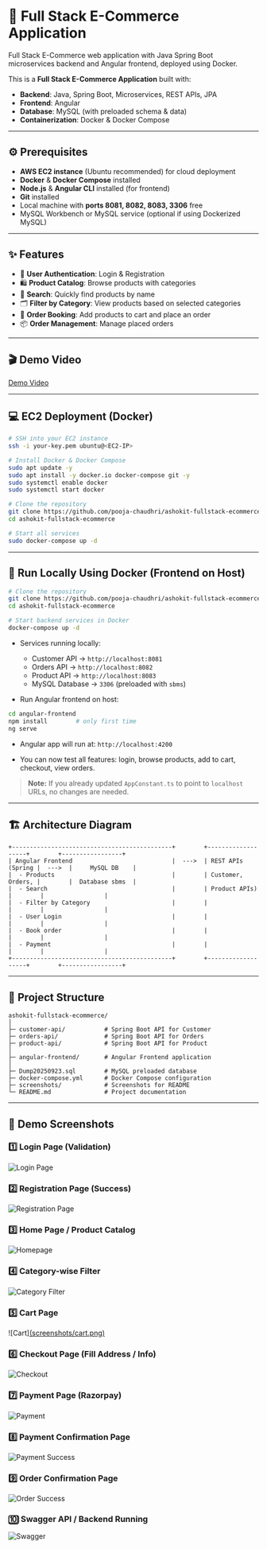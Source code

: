 # 🛒 Full Stack E-Commerce Application

Full Stack E-Commerce web application with Java Spring Boot microservices backend and Angular frontend, deployed using Docker.

This is a **Full Stack E-Commerce Application** built with:

* **Backend**: Java, Spring Boot, Microservices, REST APIs, JPA
* **Frontend**: Angular
* **Database**: MySQL (with preloaded schema & data)
* **Containerization**: Docker & Docker Compose

---

## ⚙️ Prerequisites

* **AWS EC2 instance** (Ubuntu recommended) for cloud deployment
* **Docker** & **Docker Compose** installed
* **Node.js** & **Angular CLI** installed (for frontend)
* **Git** installed
* Local machine with **ports 8081, 8082, 8083, 3306** free
* MySQL Workbench or MySQL service (optional if using Dockerized MySQL)

---

## ✨ Features

* 👤 **User Authentication**: Login & Registration
* 🛍 **Product Catalog**: Browse products with categories
* 🔎 **Search**: Quickly find products by name
* 🗂 **Filter by Category**: View products based on selected categories
* 🛒 **Order Booking**: Add products to cart and place an order
* 📦 **Order Management**: Manage placed orders

---

## 🎬 Demo Video

[Demo Video](https://github.com/pooja-chaudhri/ashokit-fullstack-ecommerce/blob/main/ashokit-e-comm-application/public/Demo%20Link.mp4)

---

## 💻 EC2 Deployment (Docker)

```bash
# SSH into your EC2 instance
ssh -i your-key.pem ubuntu@<EC2-IP>

# Install Docker & Docker Compose
sudo apt update -y
sudo apt install -y docker.io docker-compose git -y
sudo systemctl enable docker
sudo systemctl start docker

# Clone the repository
git clone https://github.com/pooja-chaudhri/ashokit-fullstack-ecommerce.git
cd ashokit-fullstack-ecommerce

# Start all services
sudo docker-compose up -d
```


---

## 🐳 Run Locally Using Docker (Frontend on Host)

```bash
# Clone the repository
git clone https://github.com/pooja-chaudhri/ashokit-fullstack-ecommerce.git
cd ashokit-fullstack-ecommerce

# Start backend services in Docker
docker-compose up -d
```

* Services running locally:

  * Customer API → `http://localhost:8081`
  * Orders API → `http://localhost:8082`
  * Product API → `http://localhost:8083`
  * MySQL Database → `3306` (preloaded with `sbms`)

* Run Angular frontend on host:

```bash
cd angular-frontend
npm install        # only first time
ng serve
```

* Angular app will run at: `http://localhost:4200`

* You can now test all features: login, browse products, add to cart, checkout, view orders.

> **Note:** If you already updated `AppConstant.ts` to point to `localhost` URLs, no changes are needed.

---

## 🏗 Architecture Diagram

```
+---------------------------------------------+        +-------------------+        +-----------------+
| Angular Frontend                            |  --->  | REST APIs (Spring |  --->  |     MySQL DB    |
|  - Products                                 |        | Customer, Orders, |        |  Database sbms  |
|  - Search                                   |        | Product APIs)     |        |                 |
|  - Filter by Category                       |        |                   |        |                 |
|  - User Login                               |        |                   |        |                 |
|  - Book order                               |        |                   |        |                 |
|  - Payment                                  |        |                   |        |                 |
+---------------------------------------------+        +-------------------+        +-----------------+
```

---

## 📁 Project Structure

```
ashokit-fullstack-ecommerce/
│
├─ customer-api/           # Spring Boot API for Customer
├─ orders-api/             # Spring Boot API for Orders
├─ product-api/            # Spring Boot API for Product
│
├─ angular-frontend/       # Angular Frontend application
│
├─ Dump20250923.sql        # MySQL preloaded database
├─ docker-compose.yml      # Docker Compose configuration
├─ screenshots/            # Screenshots for README
└─ README.md               # Project documentation
```

---

## 📸 Demo Screenshots

### 1️⃣ Login Page (Validation) 

![Login Page](screenshots/login.png)

### 2️⃣ Registration Page (Success)

![Registration Page](screenshots/register.png)

### 3️⃣ Home Page / Product Catalog

![Homepage](screenshots/homepage.png)

### 4️⃣ Category-wise Filter

![Category Filter](screenshots/category-filter.png)

### 5️⃣ Cart Page

![Cart][(screenshots/cart.png)](https://github.com/pooja-chaudhri/ashokit-fullstack-ecommerce/blob/main/screenshots/cart.png)

### 6️⃣ Checkout Page (Fill Address / Info)

![Checkout](screenshots/checkout.png)

### 7️⃣ Payment Page (Razorpay)

![Payment](screenshots/payment.png)

### 8️⃣ Payment Confirmation Page

![Payment Success](screenshots/payment-success.png)

### 9️⃣ Order Confirmation Page

![Order Success](screenshots/order-success.png)

### 🔟 Swagger API / Backend Running

![Swagger](screenshots/swagger.png)
